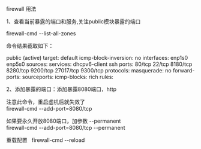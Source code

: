 firewall 用法

1、查看当前暴露的端口和服务,关注public模块暴露的端口

firewall-cmd --list-all-zones

命令结果截取如下：

public (active)
  target: default
  icmp-block-inversion: no
  interfaces: enp1s0 enp5s0
  sources: 
  services: dhcpv6-client ssh
  ports: 80/tcp 22/tcp 8180/tcp 8280/tcp 9200/tcp 27017/tcp 9300/tcp 
  protocols: 
  masquerade: no
  forward-ports: 
  sourceports: 
  icmp-blocks: 
  rich rules:
  
  

2、添加暴露的端口：添加暴露8080端口，http

注意此命令，重启虚机后就失效了  
firewall-cmd --add-port=8080/tcp  

如果要永久开放8080端口，加参数 --permanent  
firewall-cmd --add-port=8080/tcp --permanent  

重载配置  
firewall-cmd --reload

